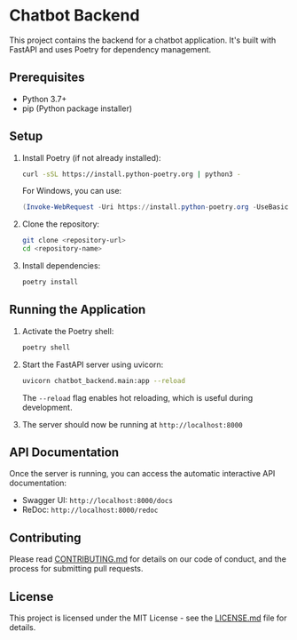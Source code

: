 # Chatbot Backend

This project contains the backend for a chatbot application. It's built with FastAPI and uses Poetry for dependency management.

## Prerequisites

- Python 3.7+
- pip (Python package installer)

## Setup

1. Install Poetry (if not already installed):

   ```bash
   curl -sSL https://install.python-poetry.org | python3 -
   ```

   For Windows, you can use:

   ```powershell
   (Invoke-WebRequest -Uri https://install.python-poetry.org -UseBasicParsing).Content | python -
   ```

2. Clone the repository:

   ```bash
   git clone <repository-url>
   cd <repository-name>
   ```

3. Install dependencies:

   ```bash
   poetry install
   ```

## Running the Application

1. Activate the Poetry shell:

   ```bash
   poetry shell
   ```

2. Start the FastAPI server using uvicorn:

   ```bash
   uvicorn chatbot_backend.main:app --reload
   ```

   The `--reload` flag enables hot reloading, which is useful during development.

3. The server should now be running at `http://localhost:8000`

## API Documentation

Once the server is running, you can access the automatic interactive API documentation:

- Swagger UI: `http://localhost:8000/docs`
- ReDoc: `http://localhost:8000/redoc`


## Contributing

Please read [CONTRIBUTING.md](CONTRIBUTING.md) for details on our code of conduct, and the process for submitting pull requests.

## License

This project is licensed under the MIT License - see the [LICENSE.md](LICENSE.md) file for details.

